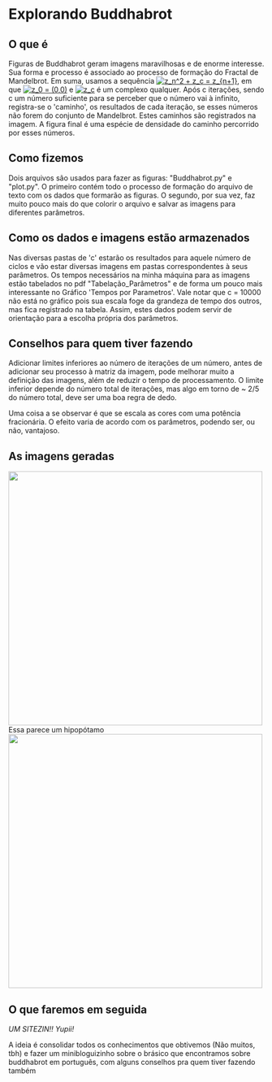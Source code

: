 # Explorando Buddhabrot

## O que é

  Figuras de Buddhabrot geram imagens maravilhosas e de enorme interesse. Sua forma e processo é associado ao processo de formação do Fractal de Mandelbrot. Em suma, usamos a sequência <a href="https://www.codecogs.com/eqnedit.php?latex=z_n^2&space;&plus;&space;z_c&space;=&space;z_{n&plus;1}" target="_blank"><img src="https://latex.codecogs.com/gif.latex?z_n^2&space;&plus;&space;z_c&space;=&space;z_{n&plus;1}" title="z_n^2 + z_c = z_{n+1}" /></a>, em que <a href="https://www.codecogs.com/eqnedit.php?latex=z_0&space;=&space;(0,0)" target="_blank"><img src="https://latex.codecogs.com/gif.latex?z_0&space;=&space;(0,0)" title="z_0 = (0,0)" /></a> e <a href="https://www.codecogs.com/eqnedit.php?latex=z_c" target="_blank"><img src="https://latex.codecogs.com/gif.latex?z_c" title="z_c" /></a> é um complexo qualquer. Após c iterações, sendo c um número suficiente para se perceber que o número vai à infinito, registra-se o 'caminho', os resultados de cada iteração, se esses números não forem do conjunto de Mandelbrot. Estes caminhos são registrados na imagem. A figura final é uma espécie de densidade do caminho percorrido por esses números.

## Como fizemos
  Dois arquivos são usados para fazer as figuras: "Buddhabrot.py" e "plot.py". O primeiro contém todo o processo de formação do arquivo de texto com os dados que formarão as figuras. O segundo, por sua vez, faz muito pouco mais do que colorir o arquivo e salvar as imagens para diferentes parâmetros.
  
 ## Como os dados e imagens estão armazenados
 
  Nas diversas pastas de 'c' estarão os resultados para aquele número de ciclos e vão estar diversas imagens em pastas correspondentes à seus parâmetros. Os tempos necessários na minha máquina para as imagens estão tabelados no pdf "Tabelação_Parâmetros" e de forma um pouco mais interessante no Gráfico 'Tempos por Parametros'. Vale notar que c = 10000 não está no gráfico pois sua escala foge da grandeza de tempo dos outros, mas fica registrado na tabela. Assim, estes dados podem servir de orientação para a escolha própria dos parâmetros.

## Conselhos para quem tiver fazendo
  
  Adicionar limites inferiores ao número de iterações de um número, antes de adicionar seu processo à matriz da imagem, pode melhorar muito a definição das imagens, além de reduzir o tempo de processamento. O limite inferior depende do número total de iterações, mas algo em torno de ~ 2/5 do número total, deve ser uma boa regra de dedo.
  
  Uma coisa a se observar é que se escala as cores com uma potência fracionária. O efeito varia de acordo com os parâmetros, podendo ser, ou não, vantajoso.
  
## As imagens geradas
<img src="https://github.com/eru-iluv/Explorando_Buddhabrot/blob/adding-julia-stuff/imagens_readme/496-c10%5E5-n10%5E6.png" width="500" height="500">
Essa parece um hipopótamo

<img src="https://github.com/eru-iluv/Explorando_Buddhabrot/blob/adding-julia-stuff/imagens_readme/seismic-npontos.tst.resolucao.1024x1024_p.1.png" width="500">

## O que faremos em seguida
   
   _UM SITEZIN!! Yupii!_
   
   A ideia é consolidar todos os conhecimentos que obtivemos (Não muitos, tbh) e fazer um minibloguizinho sobre o brásico que encontramos sobre buddhabrot em português, com alguns conselhos pra quem tiver fazendo também
